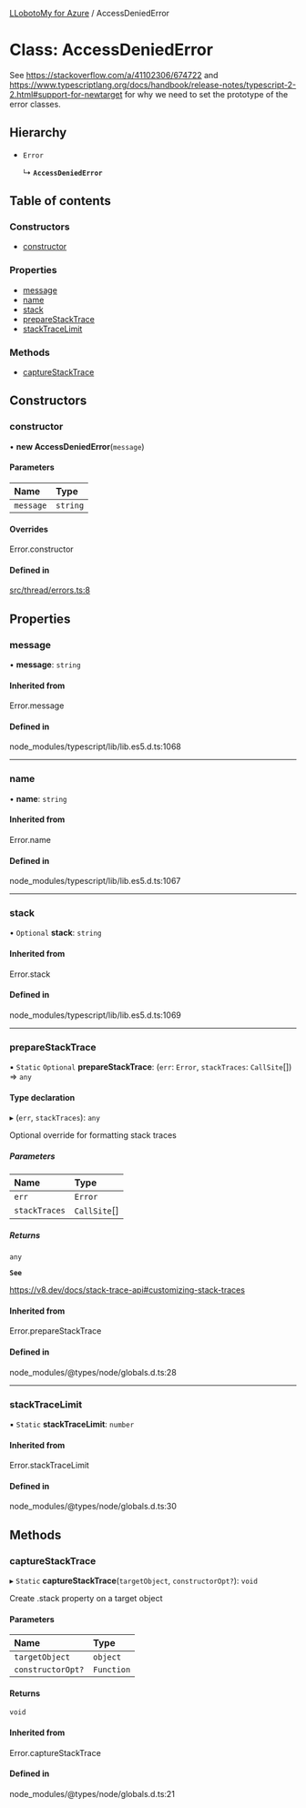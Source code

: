 [LLobotoMy for Azure](../README.md) / AccessDeniedError

# Class: AccessDeniedError

See https://stackoverflow.com/a/41102306/674722 and
https://www.typescriptlang.org/docs/handbook/release-notes/typescript-2-2.html#support-for-newtarget
for why we need to set the prototype of the error classes.

## Hierarchy

- `Error`

  ↳ **`AccessDeniedError`**

## Table of contents

### Constructors

- [constructor](AccessDeniedError.md#constructor)

### Properties

- [message](AccessDeniedError.md#message)
- [name](AccessDeniedError.md#name)
- [stack](AccessDeniedError.md#stack)
- [prepareStackTrace](AccessDeniedError.md#preparestacktrace)
- [stackTraceLimit](AccessDeniedError.md#stacktracelimit)

### Methods

- [captureStackTrace](AccessDeniedError.md#capturestacktrace)

## Constructors

### constructor

• **new AccessDeniedError**(`message`)

#### Parameters

| Name | Type |
| :------ | :------ |
| `message` | `string` |

#### Overrides

Error.constructor

#### Defined in

[src/thread/errors.ts:8](https://github.com/paztek/llobotomy-azure/blob/5572695/src/thread/errors.ts#L8)

## Properties

### message

• **message**: `string`

#### Inherited from

Error.message

#### Defined in

node_modules/typescript/lib/lib.es5.d.ts:1068

___

### name

• **name**: `string`

#### Inherited from

Error.name

#### Defined in

node_modules/typescript/lib/lib.es5.d.ts:1067

___

### stack

• `Optional` **stack**: `string`

#### Inherited from

Error.stack

#### Defined in

node_modules/typescript/lib/lib.es5.d.ts:1069

___

### prepareStackTrace

▪ `Static` `Optional` **prepareStackTrace**: (`err`: `Error`, `stackTraces`: `CallSite`[]) => `any`

#### Type declaration

▸ (`err`, `stackTraces`): `any`

Optional override for formatting stack traces

##### Parameters

| Name | Type |
| :------ | :------ |
| `err` | `Error` |
| `stackTraces` | `CallSite`[] |

##### Returns

`any`

**`See`**

https://v8.dev/docs/stack-trace-api#customizing-stack-traces

#### Inherited from

Error.prepareStackTrace

#### Defined in

node_modules/@types/node/globals.d.ts:28

___

### stackTraceLimit

▪ `Static` **stackTraceLimit**: `number`

#### Inherited from

Error.stackTraceLimit

#### Defined in

node_modules/@types/node/globals.d.ts:30

## Methods

### captureStackTrace

▸ `Static` **captureStackTrace**(`targetObject`, `constructorOpt?`): `void`

Create .stack property on a target object

#### Parameters

| Name | Type |
| :------ | :------ |
| `targetObject` | `object` |
| `constructorOpt?` | `Function` |

#### Returns

`void`

#### Inherited from

Error.captureStackTrace

#### Defined in

node_modules/@types/node/globals.d.ts:21
